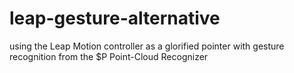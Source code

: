 leap-gesture-alternative
========================

using the Leap Motion controller as a glorified pointer with gesture recognition from the $P Point-Cloud Recognizer
